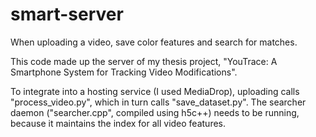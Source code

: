 # smart-server
When uploading a video, save color features and search for matches.

This code made up the server of my thesis project, "YouTrace: A Smartphone System for Tracking Video Modifications".

To integrate into a hosting service (I used MediaDrop), uploading calls "process_video.py", which in turn calls
"save_dataset.py". The searcher daemon ("searcher.cpp", compiled using h5c++) needs to be running, because it
maintains the index for all video features.
